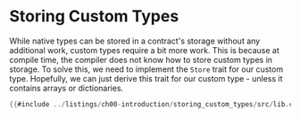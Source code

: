 # Storing Custom Types

While native types can be stored in a contract's storage without any additional work, custom types require a bit more work. This is because at compile time, the compiler does not know how to store custom types in storage. To solve this, we need to implement the `Store` trait for our custom type. Hopefully, we can just derive this trait for our custom type - unless it contains arrays or dictionaries.

```rust
{{#include ../listings/ch00-introduction/storing_custom_types/src/lib.cairo}}
```
